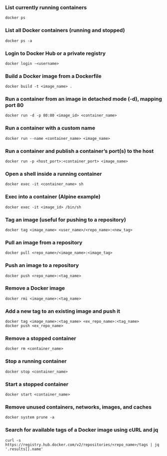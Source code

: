 ### List currently running containers
```
docker ps
```
### List all Docker containers (running and stopped)
```
docker ps -a
```
### Login to Docker Hub or a private registry
```
docker login -<username>
```
### Build a Docker image from a Dockerfile
```
docker build -t <image_name> .
```
### Run a container from an image in detached mode (-d), mapping port 80
```
docker run -d -p 80:80 <image_id> <container_name>
```
### Run a container with a custom name
```
docker run --name <container_name> <image_name>
```
### Run a container and publish a container’s port(s) to the host
```
docker run -p <host_port>:<container_port> <image_name>
```
### Open a shell inside a running container
```
docker exec -it <container_name> sh
```
### Exec into a container (Alpine example)
```
docker exec -it <image_id> /bin/sh
```
### Tag an image (useful for pushing to a repository)
```
docker tag <image_name> <user_name>/<repo_name>:<new_tag>
```
### Pull an image from a repository
```
docker pull <repo_name>/<image_name>:<image_tag>
```
### Push an image to a repository
```
docker push <repo_name>:<tag_name>
```
### Remove a Docker image
```
docker rmi <image_name>:<tag_name>
```
### Add a new tag to an existing image and push it
```
docker tag <image_name>:<tag_name> <ex_repo_name>:<tag_name>
docker push <ex_repo_name>
```
### Remove a stopped container
```
docker rm <container_name>
```
### Stop a running container
```
docker stop <container_name>
```
### Start a stopped container
```
docker start <container_name>
```
### Remove unused containers, networks, images, and caches
```
docker system prune -a
```
### Search for available tags of a Docker image using cURL and jq
```
curl -s https://registry.hub.docker.com/v2/repositories/<repo_name>/tags | jq '.results[].name'
```

